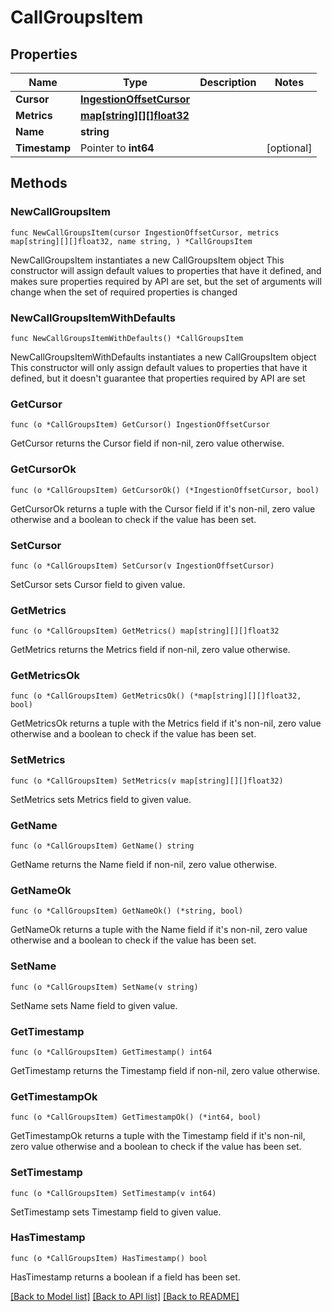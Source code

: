 # CallGroupsItem

## Properties

Name | Type | Description | Notes
------------ | ------------- | ------------- | -------------
**Cursor** | [**IngestionOffsetCursor**](IngestionOffsetCursor.md) |  | 
**Metrics** | [**map[string][][]float32**](array.md) |  | 
**Name** | **string** |  | 
**Timestamp** | Pointer to **int64** |  | [optional] 

## Methods

### NewCallGroupsItem

`func NewCallGroupsItem(cursor IngestionOffsetCursor, metrics map[string][][]float32, name string, ) *CallGroupsItem`

NewCallGroupsItem instantiates a new CallGroupsItem object
This constructor will assign default values to properties that have it defined,
and makes sure properties required by API are set, but the set of arguments
will change when the set of required properties is changed

### NewCallGroupsItemWithDefaults

`func NewCallGroupsItemWithDefaults() *CallGroupsItem`

NewCallGroupsItemWithDefaults instantiates a new CallGroupsItem object
This constructor will only assign default values to properties that have it defined,
but it doesn't guarantee that properties required by API are set

### GetCursor

`func (o *CallGroupsItem) GetCursor() IngestionOffsetCursor`

GetCursor returns the Cursor field if non-nil, zero value otherwise.

### GetCursorOk

`func (o *CallGroupsItem) GetCursorOk() (*IngestionOffsetCursor, bool)`

GetCursorOk returns a tuple with the Cursor field if it's non-nil, zero value otherwise
and a boolean to check if the value has been set.

### SetCursor

`func (o *CallGroupsItem) SetCursor(v IngestionOffsetCursor)`

SetCursor sets Cursor field to given value.


### GetMetrics

`func (o *CallGroupsItem) GetMetrics() map[string][][]float32`

GetMetrics returns the Metrics field if non-nil, zero value otherwise.

### GetMetricsOk

`func (o *CallGroupsItem) GetMetricsOk() (*map[string][][]float32, bool)`

GetMetricsOk returns a tuple with the Metrics field if it's non-nil, zero value otherwise
and a boolean to check if the value has been set.

### SetMetrics

`func (o *CallGroupsItem) SetMetrics(v map[string][][]float32)`

SetMetrics sets Metrics field to given value.


### GetName

`func (o *CallGroupsItem) GetName() string`

GetName returns the Name field if non-nil, zero value otherwise.

### GetNameOk

`func (o *CallGroupsItem) GetNameOk() (*string, bool)`

GetNameOk returns a tuple with the Name field if it's non-nil, zero value otherwise
and a boolean to check if the value has been set.

### SetName

`func (o *CallGroupsItem) SetName(v string)`

SetName sets Name field to given value.


### GetTimestamp

`func (o *CallGroupsItem) GetTimestamp() int64`

GetTimestamp returns the Timestamp field if non-nil, zero value otherwise.

### GetTimestampOk

`func (o *CallGroupsItem) GetTimestampOk() (*int64, bool)`

GetTimestampOk returns a tuple with the Timestamp field if it's non-nil, zero value otherwise
and a boolean to check if the value has been set.

### SetTimestamp

`func (o *CallGroupsItem) SetTimestamp(v int64)`

SetTimestamp sets Timestamp field to given value.

### HasTimestamp

`func (o *CallGroupsItem) HasTimestamp() bool`

HasTimestamp returns a boolean if a field has been set.


[[Back to Model list]](../README.md#documentation-for-models) [[Back to API list]](../README.md#documentation-for-api-endpoints) [[Back to README]](../README.md)


